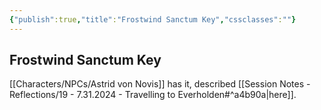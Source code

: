 ```yaml
---
{"publish":true,"title":"Frostwind Sanctum Key","cssclasses":""}
---
```


## Frostwind Sanctum Key

[[Characters/NPCs/Astrid von Novis]] has it, described [[Session Notes - Reflections/19 - 7.31.2024 - Travelling to Everholden#^a4b90a\|here]]. 